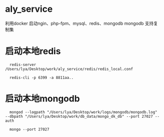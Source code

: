 # aly_service
  利用docker 启动ngin、php-fpm、mysql、redis、mongodb
  mongodb 支持复制集

# 启动本地redis
```
  redis-server /Users/lya/Desktop/work/aly_service/redis/redis_local.conf

  redis-cli -p 6399 -a 8811aa..
```
# 启动本地mongodb
```
  mongod --logpath "/Users/lya/Desktop/work/logs/mongodb/mongodb.log" --dbpath "/Users/lya/Desktop/work/db_data/mongo_dk_db" --port 27027 --auth

  mongo --port 27027 
```
